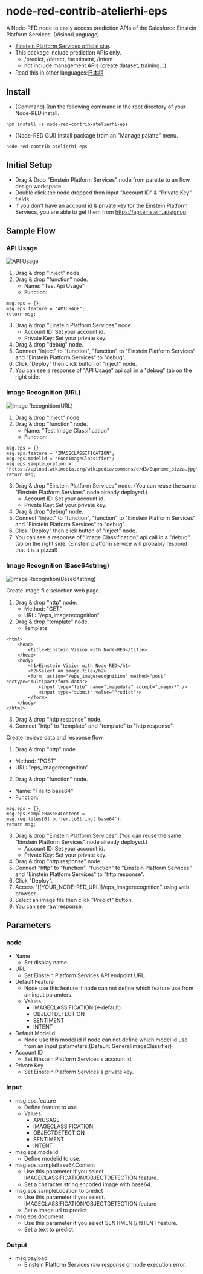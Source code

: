 # node-red-contrib-atelierhi-eps
A Node-RED node to easly access prediction APIs of the Salesforce Einstein Platform Services. (Vision/Language)
* [Einstein Platform Services official site](https://einstein.ai).
* This package include prediction APIs only.
  * /predict, /detect, /sentiment, /intent
  * not include management APIs (create dataset, training...)
* Read this in other languages:[日本語](README.ja.md)
## Install
* (Command) Run the following command in the root directory of your Node-RED install.
```
npm install -s node-red-contrib-atelierhi-eps 
```
* (Node-RED GUI) Install package from an "Manage palatte" menu.
```
node-red-contrib-atelierhi-eps
```
## Initial Setup
* Drag & Drop "Einstein Platform Services" node from parette to an flow design workspace.
* Double click the node dropped then input "Account ID" & "Private Key" fields.
* If you don't have an account id & private key for the Einstein Platform Serviecs, you are able to get them from https://api.einstein.ai/signup.

## Sample Flow
### API Usage
![API Usage](_res/eps_node-red_testapiusage_flow.png)
1. Drag & drop "inject" node.
2. Drag & drop "function" node.
    * Name: "Test Api Usage"
    * Function: 
```
msg.eps = {};
msg.eps.feature = "APIUSAGE";
return msg;
```
3. Drag & drop "Einstein Platform Services" node.
    * Account ID: Set your account id.
    * Private Key: Set your private key.
4. Drag & drop "debug" node.
5. Connect "inject" to "function", "function" to "Einstein Platform Services" and "Einstein Platform Services" to
 "debug".
6. Click "Deploy" then click button of "inject" node.
7. You can see a response of "API Usage" api call in a "debug" tab on the right side.

### Image Recognition (URL)
![Image Recognition(URL)](_res/eps_node-red_testimageurl_flow.png)

1. Drag & drop "inject" node.
2. Drag & drop "function" node.
    * Name: "Test Image Classification"
    * Function: 
```
msg.eps = {};
msg.eps.feature = "IMAGECLASSIFICATION";
msg.eps.modelid = "FoodImageClassifier";
msg.eps.sampleLocation = "https://upload.wikimedia.org/wikipedia/commons/d/d3/Supreme_pizza.jpg";
return msg;
```
3. Drag & drop "Einstein Platform Services" node. (You can reuse the same "Einstein Platform Services" node already deployed.)
    * Account ID: Set your account id.
    * Private Key: Set your private key.
4. Drag & drop "debug" node.
5. Connect "inject" to "function", "function" to "Einstein Platform Services" and "Einstein Platform Services" to
 "debug".
6. Click "Deploy" then click button of "inject" node.
7. You can see a response of "Image Classification" api call in a "debug" tab on the right side. (Einstein platform service will probably respond that it is a pizza!)

### Image Recognition (Base64string)
![Image Recognition(Base64string)](_res/eps_node-red_testbase64_flow.png)

Create image file selection web page.  

1. Drag & drop "http" node.
    * Method: "GET"
    * URL: "/eps_imagerecognition"
2. Drag & drop "template" node.
    * Template
```
<html>
    <head>
        <title>Einstein Vision with Node-RED</title>
    </head>
    <body>
        <h1>Einstein Vision with Node-RED</h1>
        <h2>Select an image file</h2>
        <form  action="/eps_imagerecognition" method="post" enctype="multipart/form-data">
            <input type="file" name="imagedata" accept="image/*" />
            <input type="submit" value="Predict"/>
        </form>
    </body>
</html>
```
3. Drag & drop "http response" node.
4. Connect "http" to "template" and "template" to "http response".  

Create recieve data and response flow.  

1. Drag & drop "http" node.
  * Method: "POST"
  * URL: "eps_imagerecognition"
2. Drag & drop "function" node.
  * Name: "File to base64"
  * Function:
```
msg.eps = {};
msg.eps.sampleBase64Content = msg.req.files[0].buffer.toString('base64');
return msg;
```
3. Drag & drop "Einstein Platform Services". (You can reuse the same "Einstein Platform Services" node already deployed.)
    * Account ID: Set your account id.
    * Private Key: Set your private key.
4. Drag & drop "http response" node.
5. Connect "http" to "function", "function" to "Einstein Platform Services" and "Einstein Platform Services" to
 "http response".
6. Click "Deploy".
7. Access "[[YOUR_NODE-RED_URL]]/eps_imagerecognition" using web browser.
8. Select an image file then click "Predict" button.
9. You can see raw response. 

## Parameters
### node
* Name
    * Set display name.
* URL
    * Set Einstein Platform Services API endpoint URL.
* Default Feature
    * Node use this feature if node can not define which feature use from an input paramters.
    * Values
        * IMAGECLASSIFICATION (<-default)
        * OBJECTDETECTION
        * SENTIMENT
        * INTENT
* Default ModelId
    * Node use this model id if node can not define which model id use from an input patameters.(Default: GeneralImageClassifier)
* Account ID
    * Set Einstein Platform Services's account id.
* Private Key
    * Set Einstein Platform Services's private key.

### Input
* msg.eps.feature
    * Define feature to use.
    * Values.
        * APIUSAGE
        * IMAGECLASSIFICATION
        * OBJECTDETECTION
        * SENTIMENT
        * INTENT
* msg.eps.modelid
    * Define modelid to use.
* msg.eps.sampleBase64Content
    * Use this parameter if you select  IMAGECLASSIFICATION/OBJECTDETECTION feature.
    * Set a character string encoded image with base64.
* msg.eps.sampleLocation to predict
    * Use this parameter if you select.  IMAGECLASSIFICATION/OBJECTDETECTION feature
    * Set a image url to predict.
* msg.eps.document
    * Use this parameter if you select SENTIMENT/INTENT feature.
    * Set a text to predict.

### Output
* msg.payload
    * Einstein Platform Services raw response or node execution error. 